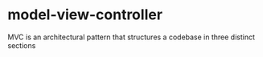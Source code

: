 # model-view-controller
MVC is an architectural pattern that structures a codebase in three distinct sections
